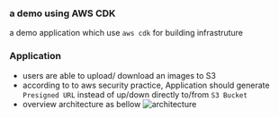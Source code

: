 ### a demo using AWS CDK
a demo application which use `aws cdk` for building infrastruture

### Application
- users are able to upload/ download an images to S3
- according to to aws security practice, Application should generate `Presigned URL` instead of up/down directly to/from `S3 Bucket`
- overview architecture as bellow
![architecture](cloudfront-signed-url.drawio.svg)